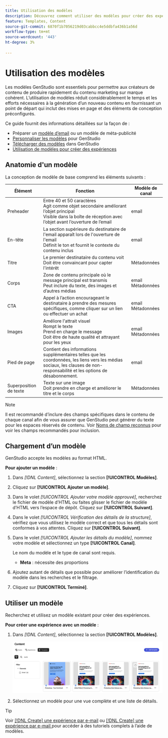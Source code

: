 ```yaml
---
title: Utilisation des modèles
description: Découvrez comment utiliser des modèles pour créer des expériences attrayantes dans GenStudio.
feature: Templates, Content
source-git-commit: 6870f1b7056219d03cabbcc4e5ddbfa436b1a56d
workflow-type: tm+mt
source-wordcount: '443'
ht-degree: 3%

---
```



# Utilisation des modèles

Les modèles GenStudio sont essentiels pour permettre aux créateurs de contenu de produire rapidement du contenu marketing sur marque cohérent. L’utilisation de modèles réduit considérablement le temps et les efforts nécessaires à la génération d’un nouveau contenu en fournissant un point de départ qui inclut des mises en page et des éléments de conception préconfigurés.

Ce guide fournit des informations détaillées sur la façon de :

* Préparer un [modèle d’email](email-template.md) ou un modèle de méta-publicité
* [Personnaliser les modèles](customize-template.md) pour GenStudio
* [ Télécharger des modèles](#upload-a-template) dans GenStudio
* [Utilisation de modèles pour créer des expériences](#use-a-template)

## Anatomie d&#39;un modèle

La conception de modèle de base comprend les éléments suivants :

| Élément | Fonction | Modèle de canal |
| ------------ | ---------------------- | -------------------- |
| Preheader | Entre 40 et 50 caractères <br>Agit comme objet secondaire améliorant l’objet principal <br>Visible dans la boîte de réception avec l’objet avant l’ouverture de l’email | email |
| En-tête | La section supérieure du destinataire de l&#39;email apparaît lors de l&#39;ouverture de l&#39;email <br>Définit le ton et fournit le contexte du contenu inclus | email |
| Titre | Le premier destinataire du contenu voit <br>Doit être convaincant pour capter l&#39;intérêt | Métadonnées |
| Corps | Zone de contenu principale où le message principal est transmis <br>Peut inclure du texte, des images et d’autres médias | email<br>Métadonnées |
| CTA | Appel à l’action encourageant le destinataire à prendre des mesures spécifiques, comme cliquer sur un lien ou effectuer un achat | email<br>Métadonnées |
| Images | Améliore l&#39;attrait visuel <br>Rompt le texte <br>Prend en charge le message <br>Doit être de haute qualité et attrayant pour les yeux | email<br>Métadonnées |
| Pied de page | Contient des informations supplémentaires telles que les coordonnées, les liens vers les médias sociaux, les clauses de non-responsabilité et les options de désabonnement. | email |
| Superposition de texte | Texte sur une image <br> Doit prendre en charge et améliorer le titre et le corps | Métadonnées |

>[!NOTE]
> 
>Il est recommandé d’inclure des champs spécifiques dans le contenu de chaque canal afin de vous assurer que GenStudio peut générer du texte pour les espaces réservés de contenu. Voir [Noms de champ reconnus](customize-template.md#recognized-field-names) pour voir les champs recommandés pour inclusion.

## Chargement d’un modèle

GenStudio accepte les modèles au format HTML.

**Pour ajouter un modèle** :

1. Dans _[!DNL Content]_, sélectionnez la section **[!UICONTROL Modèles]**.

1. Cliquez sur **[!UICONTROL Ajouter un modèle]**.

1. Dans le volet _[!UICONTROL Ajouter votre modèle approuvé]_, recherchez le fichier de modèle d’HTML ou faites glisser le fichier de modèle d’HTML vers l’espace de dépôt. Cliquez sur **[!UICONTROL Suivant]**.

1. Dans le volet _[!UICONTROL Vérification des détails de la structure]_, vérifiez que vous utilisez le modèle correct et que tous les détails sont conformes à vos attentes. Cliquez sur **[!UICONTROL Suivant]**.

1. Dans le volet _[!UICONTROL Ajouter les détails du modèle]_, nommez votre modèle et sélectionnez un type **[!UICONTROL Canal]**.

   Le nom du modèle et le type de canal sont requis.

   * **Meta** : nécessite des proportions
   <!-- **Display ads**: requires Dimensions -->

1. Ajoutez autant de détails que possible pour améliorer l’identification du modèle dans les recherches et le filtrage.

1. Cliquez sur **[!UICONTROL Terminé]**.

## Utiliser un modèle

Recherchez et utilisez un modèle existant pour créer des expériences.

**Pour créer une expérience avec un modèle** :

1. Dans _[!DNL Content]_, sélectionnez la section **[!UICONTROL Modèles]**.

   ![Liste de modèles de contenu](../../assets/content-templates.png)

1. Sélectionnez un modèle pour une vue complète et une liste de détails.

>[!TIP]
>
>Voir [[!DNL Create] une expérience par e-mail](/help/tutorials/create-email-experience.md) ou [[!DNL Create] une expérience par e-mail ](/help/tutorials/create-meta-ad.md) pour accéder à des tutoriels complets à l’aide de modèles.

<!--  The create button in Content Template view does not work yet.
1. Click **[!UICONTROL Create Experience]** (paintbrush) from the upper right corner to use the template.
-->
